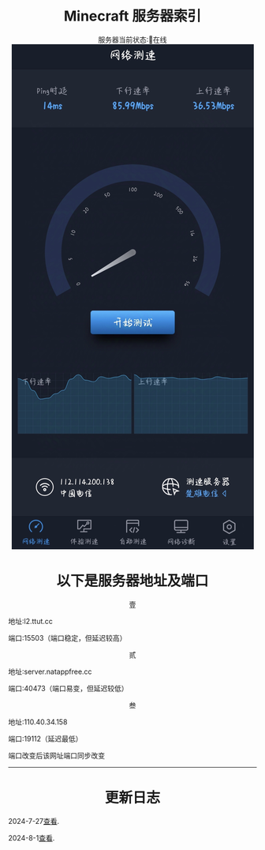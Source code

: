 
<h1 align='center'> Minecraft   服务器索引</h1>
<p align='center'>
服务器当前状态∶🌵在线
  <img src="https://github.com/Pjp2064/P/blob/395f200aed96036543b2dbd4d963143ebb1d64b9/Wl.jpg" alt="some_text">
</p>
<h1 align='center'>以下是服务器地址及端口</h1>

<p align='center'>壹</p>

<p align='center1'>地址∶l2.ttut.cc</p>
<p align='center1'>端口∶15503（端口稳定，但延迟较高）</p>
<p align='center'>贰</p>
<p align='center1'>地址∶server.natappfree.cc</p>
<p align='center1'>端口∶40473（端口易变，但延迟较低）</p>
<p align="center">叁</p>
<p>地址∶110.40.34.158</p>
<p>端口∶19112（延迟最低）</p>

<p>端口改变后该网址端口同步改变</p>
<hr>
<h1 align='center'>更新日志</h1>
<p>2024-7-27<a href="https://github.com/Pjp2064/update/blob/bfd50381050b17dc5dc5b76bc215ca99f9687dee/2024-7-27.md">查看</a>.</P>
<p>2024-8-1<a href="https://github.com/Pjp2064/update/blob/7b2f281531717d65ce63c0da234ad336e44e3f08/2024-8-1.md">查看</a>.</P>
